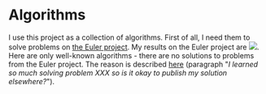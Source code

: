# Algorithms
I use this project as a collection of algorithms. First of all, I need them to solve problems on <a href='https://projecteuler.net/about'>the Euler project</a>.
My results on the Euler project are <img src="https://projecteuler.net/profile/fonkost.png">. 
Here are only well-known algorithms - there are no solutions to problems from the Euler project. The reason is described <a href='https://projecteuler.net/about'>here</a> (paragraph "_I learned so much solving problem XXX so is it okay to publish my solution elsewhere?_").

